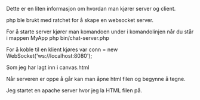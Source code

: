 Dette er en liten informasjon om hvordan man kjører server og client.


php ble brukt med ratchet for å skape en websocket server.


For å starte server kjører man komandoen under i komandolinjen når du står i mappen MyApp
php bin/chat-server.php

For å koble til en klient kjøres 
var conn = new WebSocket('ws://localhost:8080');

Som jeg har lagt inn i canvas.html

Når serveren er oppe å går kan man åpne html filen og begynne å tegne.

Jeg startet en apache server hvor jeg la HTML filen på.

